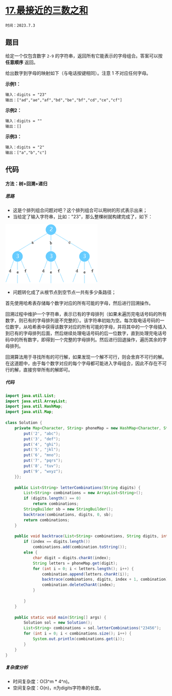 # [17.最接近的三数之和](https://leetcode.cn/problems/letter-combinations-of-a-phone-number/)

`时间：2023.7.3`

## 题目

给定一个仅包含数字 `2-9` 的字符串，返回所有它能表示的字母组合。答案可以按 **任意顺序** 返回。

给出数字到字母的映射如下（与电话按键相同）。注意 1 不对应任何字母。

**示例1：**

```
输入：digits = "23"
输出：["ad","ae","af","bd","be","bf","cd","ce","cf"]
```

**示例2：**

```
输入：digits = ""
输出：[]
```

**示例3：**

```
输入：digits = "2"
输出：["a","b","c"]
```

## 代码

#### 方法：树+回溯+递归

##### 思路

- 这是个排列组合问题对吧？这个排列组合可以用树的形式表示出来；
- 当给定了输入字符串，比如："23"，那么整棵树就构建完成了，如下：

![1](pictures/1.png)

- 问题转化成了从根节点到空节点一共有多少条路径；

首先使用哈希表存储每个数字对应的所有可能的字母，然后进行回溯操作。

回溯过程中维护一个字符串，表示已有的字母排列（如果未遍历完电话号码的所有数字，则已有的字母排列是不完整的）。该字符串初始为空。每次取电话号码的一位数字，从哈希表中获得该数字对应的所有可能的字母，并将其中的一个字母插入到已有的字母排列后面，然后继续处理电话号码的后一位数字，直到处理完电话号码中的所有数字，即得到一个完整的字母排列。然后进行回退操作，遍历其余的字母排列。

回溯算法用于寻找所有的可行解，如果发现一个解不可行，则会舍弃不可行的解。在这道题中，由于每个数字对应的每个字母都可能进入字母组合，因此不存在不可行的解，直接穷举所有的解即可。

##### 代码

```java
import java.util.List;
import java.util.ArrayList;
import java.util.HashMap;
import java.util.Map;

class Solution {
    private Map<Character, String> phoneMap = new HashMap<Character, String>() {{
        put('2', "abc");
        put('3', "def");
        put('4', "ghi");
        put('5', "jkl");
        put('6', "mno");
        put('7', "pqrs");
        put('8', "tuv");
        put('9', "wxyz");
    }};

    public List<String> letterCombinations(String digits) {
        List<String> combinations = new ArrayList<String>();
        if (digits.length() == 0)
            return combinations;
        StringBuilder sb = new StringBuilder();
        backtrace(combinations, digits, 0, sb);
        return combinations;
    }

    public void backtrace(List<String> combinations, String digits, int index, StringBuilder combination) {
        if (index == digits.length())
            combinations.add(combination.toString());
        else {
            char digit = digits.charAt(index);
            String letters = phoneMap.get(digit);
            for (int i = 0; i < letters.length(); i++) {
                combination.append(letters.charAt(i));
                backtrace(combinations, digits, index + 1, combination);
                combination.deleteCharAt(index);
            }
            
        }
    }

    public static void main(String[] args) {
        Solution sol = new Solution();
        List<String> combinations = sol.letterCombinations("23456");
        for (int i = 0; i < combinations.size(); i++) {
            System.out.println(combinations.get(i));
        }
    }
}
```

##### 复杂度分析

- 时间复杂度：O(3^m * 4^n)。
- 空间复杂度：O(n)，n为digits字符串的长度。